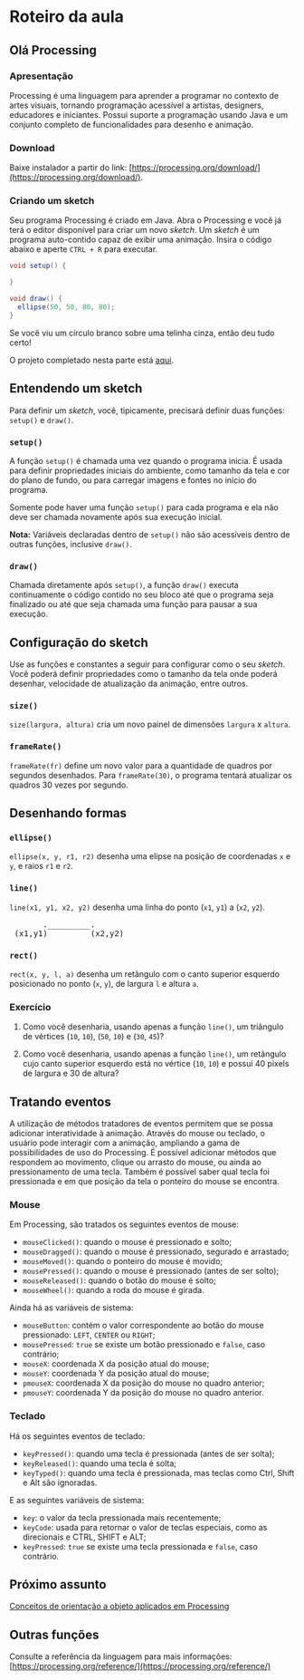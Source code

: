 # Roteiro da aula

## Olá Processing

### Apresentação

Processing é uma linguagem para aprender a programar no contexto de artes visuais, tornando programação acessível a artistas, designers, educadores e iniciantes. Possui suporte a programação usando Java e um conjunto completo de funcionalidades para desenho e animação.

### Download

Baixe instalador a partir do link: [https://processing.org/download/](https://processing.org/download/).

### Criando um sketch

Seu programa Processing é criado em Java. Abra o Processing e você já terá o editor disponível para criar um novo *sketch*. Um *sketch* é um programa auto-contido capaz de exibir uma animação. Insira o código abaixo e aperte `CTRL + R` para executar.

```java
void setup() {

}

void draw() {
  ellipse(50, 50, 80, 80);
}
```

Se você viu um círculo branco sobre uma telinha cinza, então deu tudo certo!

O projeto completado nesta parte está [aqui](https://github.com/antoniojnr/oop/tree/master/projetos/p5js-inicio).

## Entendendo um sketch

Para definir um *sketch*, você, tipicamente, precisará definir duas funções: `setup()` e `draw()`.

### `setup()`

A função `setup()` é chamada uma vez quando o programa inicia. É usada para definir propriedades iniciais do ambiente, como tamanho da tela e cor do plano de fundo, ou para carregar imagens e fontes no início do programa.

Somente pode haver uma função `setup()` para cada programa e ela não deve ser chamada novamente após sua execução inicial.

**Nota:** Variáveis declaradas dentro de `setup()` não são acessíveis dentro de outras funções, inclusive `draw()`.

### `draw()`

Chamada diretamente após `setup()`, a função `draw()` executa continuamente o código contido no seu bloco até que o programa seja finalizado ou até que seja chamada uma função para pausar a sua execução.

## Configuração do sketch

Use as funções e constantes a seguir para configurar como o seu *sketch*. Você poderá definir propriedades como o tamanho da tela onde poderá desenhar, velocidade de atualização da animação, entre outros.

### `size()`

`size(largura, altura)` cria um novo painel de dimensões `largura` x `altura`.

### `frameRate()`

`frameRate(fr)` define um novo valor para a quantidade de quadros por segundos desenhados. Para `frameRate(30)`, o programa tentará atualizar os quadros 30 vezes por segundo.

## Desenhando formas

### `ellipse()`

`ellipse(x, y, r1, r2)` desenha uma elipse na posição de coordenadas `x` e `y`, e raios `r1` e `r2`.

### `line()`

`line(x1, y1, x2, y2)` desenha uma linha do ponto (`x1`, `y1`) a (`x2`, `y2`).

<pre>
       ._________.
 (x1,y1)         (x2,y2)
</pre>

### `rect()`

`rect(x, y, l, a)` desenha um retângulo com o canto superior esquerdo posicionado no ponto (`x`, `y`), de largura `l` e altura `a`.

### Exercício

1. Como você desenharia, usando apenas a função `line()`, um triângulo de vértices (`10`, `10`), (`50`, `10`) e (`30`, `45`)?

2. Como você desenharia, usando apenas a função `line()`, um retângulo cujo canto superior esquerdo está no vértice (`10`, `10`) e possui 40 pixels de largura e 30 de altura?

## Tratando eventos

A utilização de métodos tratadores de eventos permitem que se possa adicionar interatividade à animação. Através do mouse ou teclado, o usuário pode interagir com a animação, ampliando a gama de possibilidades de uso do Processing. É possível adicionar métodos que respondem ao movimento, clique ou arrasto do mouse, ou ainda ao pressionamento de uma tecla. Também é possível saber qual tecla foi pressionada e em que posição da tela o ponteiro do mouse se encontra.

### Mouse

Em Processing, são tratados os seguintes eventos de mouse:
* `mouseClicked()`: quando o mouse é pressionado e solto;
* `mouseDragged()`: quando o mouse é pressionado, segurado e arrastado;
* `mouseMoved()`: quando o ponteiro do mouse é movido;
* `mousePressed()`: quando o mouse é pressionado (antes de ser solto);
* `mouseReleased()`: quando o botão do mouse é solto;
* `mouseWheel()`: quando a roda do mouse é girada.

Ainda há as variáveis de sistema:
* `mouseButton`: contém o valor correspondente ao botão do mouse pressionado: `LEFT`, `CENTER` ou `RIGHT`;
* `mousePressed`: `true` se existe um botão pressionado e `false`, caso contrário;
* `mouseX`: coordenada X da posição atual do mouse;
* `mouseY`: coordenada Y da posição atual do mouse;
* `pmouseX`: coordenada X da posição do mouse no quadro anterior;
* `pmouseY`: coordenada Y da posição do mouse no quadro anterior.

### Teclado

Há os seguintes eventos de teclado:
* `keyPressed()`: quando uma tecla é pressionada (antes de ser solta);
* `keyReleased()`: quando uma tecla é solta;
* `keyTyped()`: quando uma tecla é pressionada, mas teclas como Ctrl, Shift e Alt são ignoradas.

E as seguintes variáveis de sistema:
* `key`: o valor da tecla pressionada mais recentemente;
* `keyCode`: usada para retornar o valor de teclas especiais, como as direcionais e CTRL, SHIFT e ALT;
* `keyPressed`: `true` se existe uma tecla pressionada e `false`, caso contrário.

## Próximo assunto

[Conceitos de orientação a objeto aplicados em Processing](https://github.com/antoniojnr/oop/blob/master/aulas/processing-oo-intro.md)

## Outras funções

Consulte a referência da linguagem para mais informações: [https://processing.org/reference/](https://processing.org/reference/)

